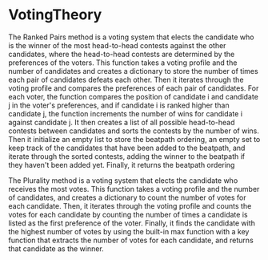 # VotingTheory

The Ranked Pairs method is a voting system that elects the candidate who is the winner of the most head-to-head contests against the other candidates, where the head-to-head contests are determined by the preferences of the voters. This function takes a voting profile and the number of candidates and creates a dictionary to store the number of times each pair of candidates defeats each other. Then it iterates through the voting profile and compares the preferences of each pair of candidates. For each voter, the function compares the position of candidate i and candidate j in the voter's preferences, and if candidate i is ranked higher than candidate j, the function increments the number of wins for candidate i against candidate j. It then creates a list of all possible head-to-head contests between candidates and sorts the contests by the number of wins. Then it initialize an empty list to store the beatpath ordering, an empty set to keep track of the candidates that have been added to the beatpath, and iterate through the sorted contests, adding the winner to the beatpath if they haven't been added yet. Finally, it returns the beatpath ordering

The Plurality method is a voting system that elects the candidate who receives the most votes. This function takes a voting profile and the number of candidates, and creates a dictionary to count the number of votes for each candidate. Then, it iterates through the voting profile and counts the votes for each candidate by counting the number of times a candidate is listed as the first preference of the voter. Finally, it finds the candidate with the highest number of votes by using the built-in max function with a key function that extracts the number of votes for each candidate, and returns that candidate as the winner.
